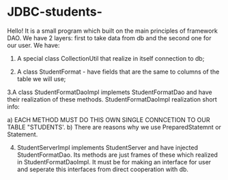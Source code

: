 ﻿# JDBC-students-
Hello! It is a small program which built on the main principles of framework DAO. We have 2 layers: first to take data from db and the second one for our user. 
We have:

1. A special class CollectionUtil that realize in itself connection to db;

2. A class StudentFormat - have fields that are the same to columns of the table we will use;

3.A class StudentFormatDaoImpl implemets StudentFormatDao and have their realization of these methods. 
StudentFormatDaoImpl realization short info:

a) EACH METHOD MUST DO THIS OWN SINGLE CONNCETION TO OUR TABLE "STUDENTS'. 
b) There are reasons why we use PreparedStatemnt or Statement.

4. StudentServerImpl implements StudentServer and have injected StudentFormatDao. Its methods are just frames of these which realized in StudentFormatDaoImpl. It must be for making an interface for user and seperate this interfaces from direct cooperation with db.

